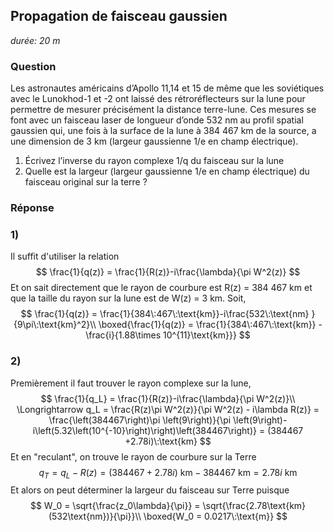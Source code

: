 ## Propagation de faisceau gaussien

*durée: 20 m*

### Question

Les astronautes américains d’Apollo 11,14 et 15 de même que les soviétiques avec le Lunokhod-1 et -2 ont laissé des rétroréflecteurs sur la lune pour permettre de mesurer précisément la distance terre-lune. Ces mesures se font avec un faisceau laser de longueur d’onde 532 nm au profil spatial gaussien qui, une fois à la surface de la lune à 384 467 km de la source, a une dimension de 3 km (largeur gaussienne 1/e en champ électrique).  

1. Écrivez l’inverse du rayon complexe 1/q du faisceau sur la lune
2. Quelle est la largeur (largeur gaussienne 1/e en champ électrique) du faisceau original sur la terre ?

### Réponse
### 1) 

 Il suffit d'utiliser la relation
$$
\frac{1}{q(z)} = \frac{1}{R(z)}-i\frac{\lambda}{\pi W^2(z)}
$$
Et on sait directement que le rayon de courbure est R(z) = 384 467 km et que la taille du rayon sur la lune est de W(z) = 3 km. Soit,
$$
\frac{1}{q(z)} = \frac{1}{384\:467\:\text{km}}-i\frac{532\:\text{nm} }{9\pi\:\text{km}^2}\\    \boxed{\frac{1}{q(z)} = \frac{1}{384\:467\:\text{km}} -\frac{i}{1.88\times 10^{11}\text{km}}}
$$


### 2) 

Premièrement il faut trouver le rayon complexe sur la lune,
$$
\frac{1}{q_L} = \frac{1}{R(z)}-i\frac{\lambda}{\pi W^2(z)}\\    \Longrightarrow q_L = \frac{R(z)\pi W^2(z)}{\pi W^2(z) - i\lambda R(z)} = \frac{\left(384467\right)\pi \left(9\right)}{\pi \left(9\right)-i\left(5.32\left(10^{-10}\right)\right)\left(384467\right)} = (384467 +2.78i)\:\text{km}
$$
Et en "reculant", on trouve le rayon de courbure sur la Terre
$$
q_T = q_L - R(z) = (384467 +2.78i)\:\text{km} - 384467\:\text{km} = 2.78i\:\text{km}
$$
Et alors on peut déterminer la largeur du faisceau sur Terre puisque
$$
W_0 = \sqrt{\frac{z_0\lambda}{\pi}} = \sqrt{\frac{2.78\text{km}(532\text{nm})}{\pi}}\\    \boxed{W_0 = 0.0217\:\text{m}}
$$
